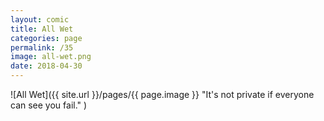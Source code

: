 ```yaml
---
layout: comic
title: All Wet
categories: page
permalink: /35
image: all-wet.png
date: 2018-04-30
---
```


![All Wet]({{ site.url }}/pages/{{ page.image }} "It's not private if everyone can see you fail." )